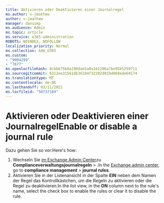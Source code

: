 ```yaml
---
title: Aktivieren oder Deaktivieren einer Journalregel
ms.author: v-jmathew
author: v-jmathew
manager: dansimp
ms.audience: Admin
ms.topic: article
ms.service: o365-administration
ROBOTS: NOINDEX, NOFOLLOW
localization_priority: Normal
ms.collection: Adm_O365
ms.custom:
- "9004299"
- "7677"
ms.openlocfilehash: 8cbb675b8a290dae5a0a161296a7be95b5259711
ms.sourcegitcommit: 6312ee31561db36104f32282d019d069ede69174
ms.translationtype: MT
ms.contentlocale: de-DE
ms.lasthandoff: 03/11/2021
ms.locfileid: "50737189"
---
```

# <a name="enable-or-disable-a-journal-rule"></a><span data-ttu-id="f5ae0-102">Aktivieren oder Deaktivieren einer Journalregel</span><span class="sxs-lookup"><span data-stu-id="f5ae0-102">Enable or disable a journal rule</span></span>

<span data-ttu-id="f5ae0-103">Dazu gehen Sie so vor:</span><span class="sxs-lookup"><span data-stu-id="f5ae0-103">Here's how:</span></span>

1. <span data-ttu-id="f5ae0-104">Wechseln Sie [im Exchange Admin Center](https://go.microsoft.com/fwlink/p/?linkid=2059104)zu **Complianceverwaltungsjournalregeln**  >  .</span><span class="sxs-lookup"><span data-stu-id="f5ae0-104">In the [Exchange admin center](https://go.microsoft.com/fwlink/p/?linkid=2059104), go to **compliance management** > **journal rules**.</span></span>
2. <span data-ttu-id="f5ae0-105">Aktivieren Sie in der Listenansicht in der Spalte **EIN** neben dem Namen der Regel das Kontrollkästchen, um die Regeln zu aktivieren oder die Regel zu deaktivieren.</span><span class="sxs-lookup"><span data-stu-id="f5ae0-105">In the list view, in the **ON** column next to the rule's name, select the check box to enable the rules or clear it to disable the rule.</span></span>
